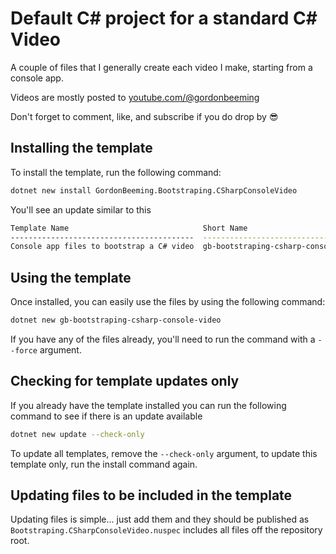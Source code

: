# Default C# project for a standard C# Video

A couple of files that I generally create each video I make, starting from a console app.

Videos are mostly posted to [youtube.com/@gordonbeeming](https://www.youtube.com/@gordonbeeming)

Don't forget to comment, like, and subscribe if you do drop by 😎

## Installing the template

To install the template, run the following command:

```bash 
dotnet new install GordonBeeming.Bootstraping.CSharpConsoleVideo
```

You'll see an update similar to this 

```bash
Template Name                              Short Name                            Language  Tags
-----------------------------------------  ------------------------------------  --------  -----------------------------
Console app files to bootstrap a C# video  gb-bootstraping-csharp-console-video  [C#]      .NET/CSharp/Console/Benchmark
```

## Using the template

Once installed, you can easily use the files by using the following command:

```bash
dotnet new gb-bootstraping-csharp-console-video
```

If you have any of the files already, you'll need to run the command with a `--force` argument.

## Checking for template updates only

If you already have the template installed you can run the following command to see if there is an update available

```bash
dotnet new update --check-only
```

To update all templates, remove the `--check-only` argument, to update this template only, run the install command again.

## Updating files to be included in the template

Updating files is simple... just add them and they should be published as `Bootstraping.CSharpConsoleVideo.nuspec` includes all files off the repository root.
